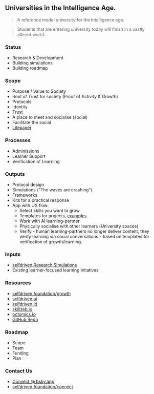 ## Universities in the Intelligence Age.

> A reference model university for the intelligence age.

> Students that are entering university today will finish in a vastly altered world.

### Status
- Research & Development
- Building simulations
- Building roadmap

### Scope
- Purpose / Value to Society
- Root of Trust for society (Proof of Activity & Growth)
- Protocols
- Identity
- Trust
- A place to meet and socialise (social)
- Facilitate the social
- [Litepaper](/docs/LITEPAPER.md)

### Processes
- Adminissions
- Learner Support
- Verification of Learning

### Outputs
- Protocol design
- Simulations ("The waves are crashing")
- Frameworks
- Kits for a practical response
- App with UX flow:
    - Select skills you want to grow
    - Templates for projects, [examples](/templates)
    - Work with AI learning-partner
    - Physically socialise with other learners (University spaces)
    - Verify - human learning-partners no longer deliver content, they verify learning via social conversations - based on templates for verification of growth/learning.

### Inputs
- [selfdriven Research Simulations](https://github.com/selfdriven-foundation/research/tree/main/simulations)
- Existing learner-focused learning initatives

### Resources
- [selfdriven.foundation/growth](https://selfdriven.foundation/growth)
- [selfdriven.ai](https://selfdriven.ai)
- [selfdriven.id](https://selfdriven.id)
- [skillzeb.io](https://skillzeb.io)
- [octomics.io](https://octomics.io)
- [GitHub Repo](https://github.com/selfdriven-foundation/selfdriven-university)

### Roadmap
- Scope
- Team
- Funding
- Plan

### Contact Us
- [Connect @ bsky.app](https://bsky.app/profile/markbyers.selfdriven.social)
- [selfdriven.foundation/connect](https://selfdriven.foundation/connect)

